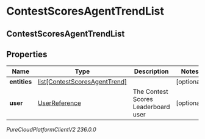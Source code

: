 # ContestScoresAgentTrendList

## ContestScoresAgentTrendList

## Properties

|Name | Type | Description | Notes|
|------------ | ------------- | ------------- | -------------|
| **entities** | [list[ContestScoresAgentTrend]](ContestScoresAgentTrend) |  | [optional] |
| **user** | [UserReference](UserReference) | The Contest Scores Leaderboard user | [optional] |



_PureCloudPlatformClientV2 236.0.0_
